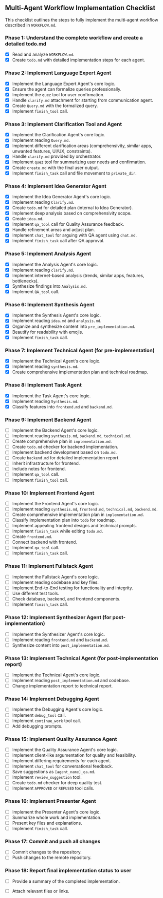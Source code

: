 ## Multi-Agent Workflow Implementation Checklist

This checklist outlines the steps to fully implement the multi-agent workflow described in `WORKFLOW.md`.

### Phase 1: Understand the complete workflow and create a detailed todo.md
- [x] Read and analyze `WORKFLOW.md`.
- [x] Create `todo.md` with detailed implementation steps for each agent.

### Phase 2: Implement Language Expert Agent
- [x] Implement the Language Expert Agent's core logic.
- [x] Ensure the agent can formalize queries professionally.
- [x] Implement the `quez` tool for user confirmation.
- [x] Handle `clarify.md` attachment for starting from communication agent.
- [x] Create `Query.md` with the formalized query.
- [x] Implement `finish_tool` call.

### Phase 3: Implement Clarification Tool and Agent
- [x] Implement the Clarification Agent's core logic.
- [x] Implement reading `Query.md`.
- [x] Implement different clarification areas (comprehensivity, similar apps, unwanted features, UI/UX, constraints).
- [x] Handle `clarify.md` provided by orchestrator.
- [x] Implement `quez` tool for summarizing user needs and confirmation.
- [x] Create `create.md` with the final user output.
- [x] Implement `finish_task` call and file movement to `private_dir`.

### Phase 4: Implement Idea Generator Agent
- [x] Implement the Idea Generator Agent's core logic.
- [x] Implement reading `Clarify.md`.
- [x] Create `todo.md` for detailed plan (internal to Idea Generator).
- [x] Implement deep analysis based on comprehensivity scope.
- [x] Create `idea.md`.
- [x] Implement `qa_tool` call for Quality Assurance feedback.
- [x] Handle refinement areas and adjust plan.
- [x] Implement `chat_tool` for arguing with QA agent using `chat.md`.
- [x] Implement `finish_task` call after QA approval.

### Phase 5: Implement Analysis Agent
- [x] Implement the Analysis Agent's core logic.
- [x] Implement reading `clarify.md`.
- [x] Implement internet-based analysis (trends, similar apps, features, bottlenecks).
- [x] Synthesize findings into `Analysis.md`.
- [x] Implement `QA_tool` call.

### Phase 6: Implement Synthesis Agent
- [x] Implement the Synthesis Agent's core logic.
- [x] Implement reading `idea.md` and `analysis.md`.
- [x] Organize and synthesize content into `pre_implementation.md`.
- [x] Beautify for readability with emojis.
- [x] Implement `finish_task` call.

### Phase 7: Implement Technical Agent (for pre-implementation)
- [x] Implement the Technical Agent's core logic.
- [x] Implement reading `synthesis.md`.
- [x] Create comprehensive implementation plan and technical roadmap.

### Phase 8: Implement Task Agent
- [x] Implement the Task Agent's core logic.
- [x] Implement reading `Synthesis.md`.
- [x] Classify features into `frontend.md` and `backend.md`.

### Phase 9: Implement Backend Agent
- [ ] Implement the Backend Agent's core logic.
- [ ] Implement reading `synthesis.md`, `backend.md`, `technical.md`.
- [ ] Create comprehensive plan in `implementation.md`.
- [ ] Create `todo.md` checker for backend implementation.
- [ ] Implement backend development based on `todo.md`.
- [ ] Create `backend.md` for detailed implementation report.
- [ ] Inherit infrastructure for frontend.
- [ ] Include notes for frontend.
- [ ] Implement `qa_tool` call.
- [ ] Implement `finish_tool` call.

### Phase 10: Implement Frontend Agent
- [ ] Implement the Frontend Agent's core logic.
- [ ] Implement reading `synthesis.md`, `frontend.md`, `technical.md`, `backend.md`.
- [ ] Create comprehensive implementation plan in `implementation.md`.
- [ ] Classify implementation plan into `todo` for roadmap.
- [ ] Implement appealing frontend designs and technical prompts.
- [ ] Implement `finish_task` while editing `todo.md`.
- [ ] Create `frontend.md`.
- [ ] Connect backend with frontend.
- [ ] Implement `qa_tool` call.
- [ ] Implement `finish_task` call.

### Phase 11: Implement Fullstack Agent
- [ ] Implement the Fullstack Agent's core logic.
- [ ] Implement reading codebase and key files.
- [ ] Implement End-to-End testing for functionality and integrity.
- [ ] Use different test tools.
- [ ] Check database, backend, and frontend components.
- [ ] Implement `finish_task` call.

### Phase 12: Implement Synthesizer Agent (for post-implementation)
- [ ] Implement the Synthesizer Agent's core logic.
- [ ] Implement reading `frontend.md` and `backend.md`.
- [ ] Synthesize content into `post_implementation.md`.

### Phase 13: Implement Technical Agent (for post-implementation report)
- [ ] Implement the Technical Agent's core logic.
- [ ] Implement reading `post_implementation.md` and codebase.
- [ ] Change implementation report to technical report.

### Phase 14: Implement Debugging Agent
- [ ] Implement the Debugging Agent's core logic.
- [ ] Implement `debug_tool` call.
- [ ] Implement `continue_work` tool call.
- [ ] Add debugging prompts.

### Phase 15: Implement Quality Assurance Agent
- [ ] Implement the Quality Assurance Agent's core logic.
- [ ] Implement client-like argumentation for quality and feasibility.
- [ ] Implement differing requirements for each agent.
- [ ] Implement `chat_tool` for conversational feedback.
- [ ] Save suggestions as `[agent_name]_qa.md`.
- [ ] Implement `review_suggestion` tool.
- [ ] Create `todo.md` checker for deep quality test.
- [ ] Implement `APPROVED` or `REFUSED` tool calls.

### Phase 16: Implement Presenter Agent
- [ ] Implement the Presenter Agent's core logic.
- [ ] Summarize whole work and implementation.
- [ ] Present key files and explanations.
- [ ] Implement `finish_task` call.

### Phase 17: Commit and push all changes
- [ ] Commit changes to the repository.
- [ ] Push changes to the remote repository.

### Phase 18: Report final implementation status to user
- [ ] Provide a summary of the completed implementation.
- [ ] Attach relevant files or links.


